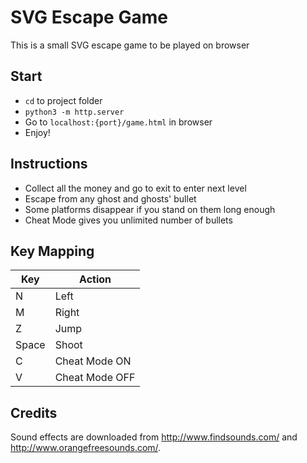 # SVG Escape Game

This is a small SVG escape game to be played on browser

## Start
- `cd` to project folder
- `python3 -m http.server`
- Go to `localhost:{port}/game.html` in browser
- Enjoy!

## Instructions
- Collect all the money and go to exit to enter next level
- Escape from any ghost and ghosts' bullet
- Some platforms disappear if you stand on them long enough
- Cheat Mode gives you unlimited number of bullets

## Key Mapping
| Key | Action |
| --- | ------ |
| N   | Left   |
| M   | Right  |
| Z   | Jump   |
| Space | Shoot |
| C   | Cheat Mode ON |
| V   | Cheat Mode OFF |


## Credits
Sound effects are downloaded from http://www.findsounds.com/ and http://www.orangefreesounds.com/.
